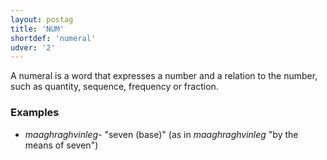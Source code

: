 ```yaml
---
layout: postag
title: 'NUM'
shortdef: 'numeral'
udver: '2'
---
```


A numeral is a word that expresses a number and a relation to the number, such as quantity, sequence, frequency or fraction.

### Examples
- _maaghraghvinleg-_ "seven (base)" (as in _maaghraghvinleg_ "by the means of seven")
<!-- Interlanguage links updated Pá kvě 14 11:08:22 CEST 2021 -->
